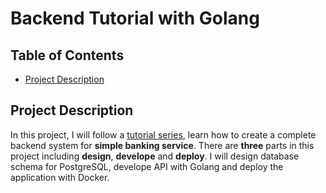 # Backend Tutorial with Golang

## Table of Contents

- [Project Description](#project-description)

## Project Description

In this project, I will follow a [tutorial series](https://youtu.be/rx6CPDK_5mU), learn how to create a complete backend system for **simple banking service**. There are **three** parts in this project including **design**, **develope** and **deploy**. I will design database schema for PostgreSQL, develope API with Golang and deploy the application with Docker.

